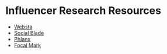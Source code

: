 # Influencer Research Resources
* [Websta](https://websta.me/)
* [Social Blade](https://socialblade.com/)
* [Phlanx](http://phlanx.com/)
* [Focal Mark](https://focalmark.com/)
